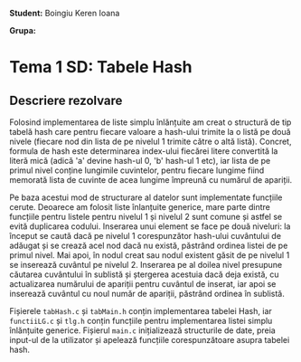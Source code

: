 **Student:** Boingiu Keren Ioana

**Grupa:**

# Tema 1 SD: Tabele Hash
## Descriere rezolvare
Folosind implementarea de liste simplu înlănțuite am creat o structură de tip tabelă hash care pentru fiecare valoare a hash-ului trimite la o listă pe două nivele (fiecare nod din lista de pe nivelul 1 trimite către o altă listă). Concret, formula de hash este determinarea index-ului fiecărei litere convertită la literă mică (adică 'a' devine hash-ul 0, 'b' hash-ul 1 etc), iar lista de pe primul nivel conține lungimile cuvintelor, pentru fiecare lungime fiind memorată lista de cuvinte de acea lungime împreună cu numărul de apariții.

Pe baza acestui mod de structurare al datelor sunt implementate funcțiile cerute. Deoarece am folosit liste înlanțuite generice, mare parte dintre funcțiile pentru listele pentru nivelul 1 și nivelul 2 sunt comune și astfel se evită duplicarea codului. Inserarea unui element se face pe două niveluri: la început se caută dacă pe nivelul 1 corespunzător hash-ului cuvântului de adăugat și se crează acel nod dacă nu există, păstrând ordinea listei de pe primul nivel. Mai apoi, în nodul creat sau nodul existent găsit de pe nivelul 1 se inserează cuvântul pe nivelul 2. Inserarea pe al doilea nivel presupune căutarea cuvântului în sublistă și ștergerea acestuia dacă deja există, cu actualizarea numărului de apariții pentru cuvântul de inserat, iar apoi se inserează cuvântul cu noul număr de apariții, păstrând ordinea în sublistă.

Fișierele `tabHash.c` și `tabMain.h` conțin implementarea tabelei Hash, iar `functiiLG.c` și `tlg.h` conțin funcțiile pentru implementarea listei simplu înlănțuite generice. Fișierul `main.c` inițializează structurile de date, preia input-ul de la utilizator și apelează funcțiile corespunzătoare asupra tabelei hash.